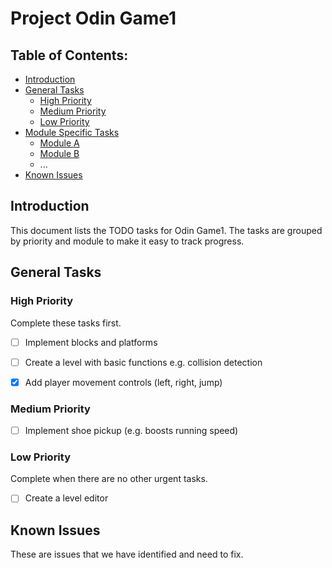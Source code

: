 # Project Odin Game1

## Table of Contents:
- [Introduction](#introduction)
- [General Tasks](#general-tasks)
  - [High Priority](#high-priority)
  - [Medium Priority](#medium-priority)
  - [Low Priority](#low-priority)
- [Module Specific Tasks](#module-specific-tasks)
  - [Module A](#module-a)
  - [Module B](#module-b)
  - ...
- [Known Issues](#known-issues)

## Introduction

This document lists the TODO tasks for Odin Game1. The tasks are grouped by priority and module to make it easy to track progress.

## General Tasks

### High Priority
Complete these tasks first.

- [ ] Implement blocks and platforms
- [ ] Create a level with basic functions e.g. collision detection
- [x] Add player movement controls (left, right, jump)


### Medium Priority

- [ ] Implement shoe pickup (e.g. boosts running speed)

### Low Priority
Complete when there are no other urgent tasks.

- [ ] Create a level editor

## Known Issues
These are issues that we have identified and need to fix.